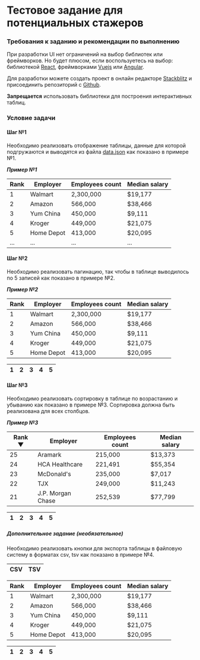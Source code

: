 # Тестовое задание для потенциальных стажеров

### Требования к заданию и рекомендации по выполнению

При разработки UI нет ограничений на выбор библиотек или фреймворков. Но будет плюсом, если воспользуетесь на выбор: библиотекой [React](https://reactjs.org/), фреймворками [Vuejs](https://vuejs.org/) или [Angular](https://angular.io/).

Для разработки можете создать проект в онлайн редакторе [Stackblitz](https://stackblitz.com/) и присоединить репозиторий с [Github](https://github.com/).

**Запрещается** использовать библиотеки для построения интерактивных таблиц.

### Условие задачи 

#### Шаг №1

Необходимо реализовать отображение таблицы, данные для которой подгружаются и выводятся из файла [data.json](https://github.com/madibts/trainee-task/blob/master/data.json) как показано в примере №1.

***Пример №1***

| Rank| Employer | Employees count | Median salary | 
| ------ | ------ | ------ | ------ |
| 1 | Walmart | 2,300,000 | $19,177 |
| 2 | Amazon | 566,000 | $38,466 |
| 3 | Yum China | 450,000 | $9,111 |
| 4 | Kroger | 449,000 | $21,075 |
| 5 | Home Depot | 413,000 | $20,095 |
| ... | ... | ... | ... |

#### Шаг №2

Необходимо реализовать пагинацию, так чтобы в таблице выводилось по 5 записей как показано в примере №2.

***Пример №2***

| Rank| Employer | Employees count | Median salary | 
| ------ | ------ | ------ | ------ |
| 1 | Walmart | 2,300,000 | $19,177 |
| 2 | Amazon | 566,000 | $38,466 |
| 3 | Yum China | 450,000 | $9,111 |
| 4 | Kroger | 449,000 | $21,075 |
| 5 | Home Depot | 413,000 | $20,095 |

| 1 | 2 | 3 | 4 | 5 |
| - | - | - | - | - |

#### Шаг №3

Необходимо реализовать сортировку в таблице по возрастанию и убыванию как показано в примере №3. 
Сортировка должна быть реализована для всех столбцов.

***Пример №3***

| Rank ▼ | Employer | Employees count | Median salary | 
| ------ | ------ | ------ | ------ |
| 25 | Aramark | 215,000 | $13,373 |
| 24 | HCA Healthcare | 221,491 | $55,354 |
| 23 | McDonald's | 235,000 | $7,017 |
| 22 | TJX | 249,000 | $11,243 |
| 21 | J.P. Morgan Chase | 252,539 | $77,799 |

| 1 | 2 | 3 | 4 | 5 |
| - | - | - | - | - |


##### Дополнительное задание (необязательное)

Необходимо реализовать кнопки для экспорта таблицы в файловую систему в форматах csv, tsv как показано в примере №4.

| CSV | TSV |
| - | - |

| Rank| Employer | Employees count | Median salary | 
| ------ | ------ | ------ | ------ |
| 1 | Walmart | 2,300,000 | $19,177 |
| 2 | Amazon | 566,000 | $38,466 |
| 3 | Yum China | 450,000 | $9,111 |
| 4 | Kroger | 449,000 | $21,075 |
| 5 | Home Depot | 413,000 | $20,095 |

| 1 | 2 | 3 | 4 | 5 |
| - | - | - | - | - |

